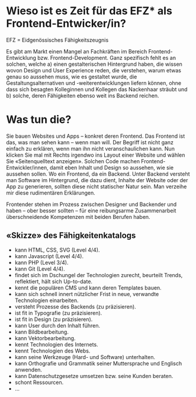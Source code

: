 # Wieso ist es Zeit für das EFZ* als Frontend-Entwicker/in?

EFZ = Eidgenössisches Fähigkeitszeugnis

Es gibt am Markt einen Mangel an Fachkräften im Bereich Frontend-Entwicklung bzw. Frontend-Development. Ganz spezifisch fehlt es an solchen, welche a) einen gestalterischen Hintergrund haben, die wissen wovon Design und User Experience reden, die verstehen, warum etwas genau so aussehen muss, wie es gestaltet wurde, die Gestaltungsalternativen und -weiterentwicklungen liefern können, ohne dass sich besagten Kolleginnen und Kollegen das Nackenhaar sträubt und b) solche, deren Fähigkeiten ebenso weit ins Backend reichen.

# Was tun die?
Sie bauen Websites und Apps – konkret deren Frontend. Das Frontend ist das, was man sehen kann – wenn man will. Der Begriff ist nicht ganz einfach zu erklären, wenn man ihn nicht veranschaulichen kann. Nun klicken Sie mal mit Rechts irgendwo ins Layout einer Website und wählen Sie «Seitenquelltext anzeigen». Solchen Code machen Frontend-Entwickler/innen, damit eben Inhalt und Design so aussehen, wie sie aussehen sollen. Wo ein Frontend, da ein Backend. Unter Backend versteht man Software im Hintergrund, die dazu dient, Inhalte der Website oder der App zu generieren, sollten diese nicht statischer Natur sein. Man verzeihe mir diese rudimentären Erklärungen.

Frontender stehen im Prozess zwischen Designer und Backender und haben – ober besser sollten – für eine reibungsarme Zusammenarbeit überschneidende Kompetenzen mit beiden Berufen haben.

## «Skizze» des Fähigkeitenkatalogs
- kann HTML, CSS, SVG (Level 4/4).
- kann Javascript (Level 4/4).
- kann PHP (Level 3/4).
- kann Git (Level 4/4).
- findet sich im Dschungel der Technologien zurecht, beurteilt Trends, reflektiert, hält sich Up-to-date.
- kennt die populären CMS und kann deren Templates bauen.
- kann sich schnell innert nützlicher Frist in neue, verwandte Technologien einarbeiten.
- versteht Prozesse des Backends (zu präzisieren).
- ist fit in Typografie (zu präzisieren).
- ist fit in Design (zu präzisieren).
- kann User durch den Inhalt führen.
- kann Bildbearbeitung. 
- kann Vektorbearbeitung.
- kennt Technologien des Internets.
- kennt Technologien des Webs.
- kann seine Werkzeuge (Hard- und Software) unterhalten.
- kann Orthografie und Grammatik seiner Muttersprache und Englisch anwenden.
- kann Datenschutzgesetze umsetzen bzw. seine Kunden beraten.
- schont Ressourcen.
- …
